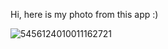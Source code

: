 Hi, here is my photo from this app :)

![5456124010011162721](https://github.com/user-attachments/assets/0291e60d-cf15-4348-9a3a-693f0a55c9e3)

